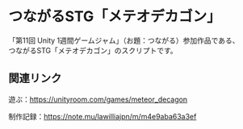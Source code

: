 # つながるSTG「メテオデカゴン」  
「第11回 Unity 1週間ゲームジャム」（お題：つながる）参加作品である、  
つながるSTG「メテオデカゴン」のスクリプトです。  
  
## 関連リンク  
遊ぶ：https://unityroom.com/games/meteor_decagon  
  
制作記録：https://note.mu/lawilliajpn/m/m4e9aba63a3ef  
